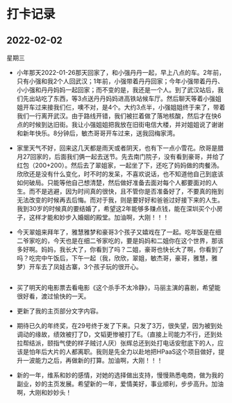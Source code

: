 # 打卡记录

## 2022-02-02

星期三

* 小年那天2022-01-26那天回家了，和小强丹丹一起，早上八点的车。2年前，只有小强和我2个人回武汉；1年前，小强带着丹丹回家；今年小强带着丹丹、小小强和丹丹妈妈一起回家；而不变的是，我还是一个人。到了武汉站后，我们先出站吃了东西，等3点送丹丹妈妈进高铁站候车厅。然后聊天等着小强姐姐开车过来接我们仨，噢不对，是4个。大约3点半，小强姐姐终于来了，带着我们一行离开武汉。由于路线开错，我们被拦着做了落地核酸，然后才在快6点的时候到达旧街。我让小强姐姐把我放在旧街电信大楼，并对姐姐说了谢谢和新年快乐。8分钟后，敏杰哥哥开车过来，送我回梅家湾。

* 家里天气不好，回来这几天都是雨天或者阴天，也有下一点小雪花。欣哥是腊月27回家的，后面我们俩一起去送节。先去南门院子，没有看到豪哥，并给了红包（200+200）。然后去了翠姐家，一起坐了下，还吃了妈妈做的肉餐汤。欣欣还是没有什么变化，时不时的发呆，不喜欢说话，也不知道他自己到底该如何破局。只能等他自己想清楚，然后做好准备去面对每个人都要面对的人生。而不是逃避，因为时间真的很快，且不管你是否准备好了，不要真的拖到无法改变的时候再去后悔。而对于我，则是要好好和爸爸过好接下来的人生。我到30岁的时候真的要结婚了，希望这2年能够多赚点钱，能在深圳买个小房子，这样才能和妙步入婚姻的殿堂。加油啊，大刚！！！

* 今天翠姐来拜年了，雅慧雅梦和豪哥3个孩子又嬉戏在了一起。吃年饭是在细二爷家吃的，今天也是在细二爷家吃的，要是妈妈和二姐你在这个世界，那该多好啊。妈妈，我长大了，你看到了吗？二姐，豪哥也快长大了啊，你看到了吗？吃完中午饭后，下午一起（我，欣欣，翠姐，敏杰哥，豪哥，雅慧，雅梦）开车去了凤娃古寨，3个孩子玩的很开心。

  <p>
      <img :src="$withBase('/res.2022/02/haoge.jpeg')" alt="">
  </p>

* 买了明天的电影票去看电影《这个杀手不太冷静》，马丽主演的喜剧，希望能很好看，渡过愉快的一天。
* 更新了我的主页部分文字内容。
* 期待已久的年终奖，在29号终于发了下来。只发了3万，很失望，因为被到处调动的缘故，绩效被打了D，文韬更惨被打了E。（直接上司能力不行，还到处拉帮结派，颐指气使的样子贼讨人厌）张辉总还到处打电话安慰底下的人，应该是怕年后大片的人都离职。我则是先全力以赴地把HPaaS这个项目做好，提升一波能力之后，再做新的打算。加油啊，大刚！！！
* 新的一年，维系和妙的感情，对她的选择做出支持，慢慢熟悉电商，做为我的副业，妙的主页发展。希望新的一年，爱情美好，事业顺利，步步高升。加油啊，大刚和妙妙头！